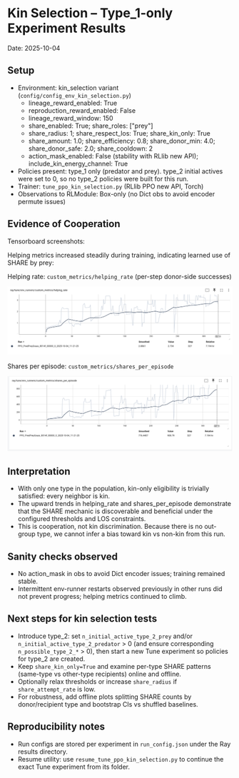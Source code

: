 # Kin Selection – Type_1-only Experiment Results

Date: 2025-10-04

## Setup

- Environment: kin_selection variant (`config/config_env_kin_selection.py`)
  - lineage_reward_enabled: True
  - reproduction_reward_enabled: False
  - lineage_reward_window: 150
  - share_enabled: True; share_roles: ["prey"]
  - share_radius: 1; share_respect_los: True; share_kin_only: True
  - share_amount: 1.0; share_efficiency: 0.8; share_donor_min: 4.0; share_donor_safe: 2.0; share_cooldown: 2
  - action_mask_enabled: False (stability with RLlib new API); include_kin_energy_channel: True
- Policies present: type_1 only (predator and prey). type_2 initial actives were set to 0, so no type_2 policies were built for this run.
- Trainer: `tune_ppo_kin_selection.py` (RLlib PPO new API, Torch)
- Observations to RLModule: Box-only (no Dict obs to avoid encoder permute issues)

## Evidence of Cooperation

Tensorboard screenshots:

Helping metrics increased steadily during training, indicating learned use of SHARE by prey:

Helping rate: `custom_metrics/helping_rate` (per-step donor-side successes)

![Helping rate](../../../../../assets/images/kin_selection/helping_rate_type1_only.png)

Shares per episode: `custom_metrics/shares_per_episode`

![Shares per episode](../../../../../assets/images/kin_selection/shares_per_episode_type1_only.png)

## Interpretation

- With only one type in the population, kin-only eligibility is trivially satisfied: every neighbor is kin.
- The upward trends in helping_rate and shares_per_episode demonstrate that the SHARE mechanic is discoverable and beneficial under the configured thresholds and LOS constraints.
- This is cooperation, not kin discrimination. Because there is no out-group type, we cannot infer a bias toward kin vs non-kin from this run.

## Sanity checks observed

- No action_mask in obs to avoid Dict encoder issues; training remained stable.
- Intermittent env-runner restarts observed previously in other runs did not prevent progress; helping metrics continued to climb.

## Next steps for kin selection tests

- Introduce type_2: set `n_initial_active_type_2_prey` and/or `n_initial_active_type_2_predator` > 0 (and ensure corresponding `n_possible_type_2_*` > 0), then start a new Tune experiment so policies for type_2 are created.
- Keep `share_kin_only=True` and examine per-type SHARE patterns (same-type vs other-type recipients) online and offline.
- Optionally relax thresholds or increase `share_radius` if `share_attempt_rate` is low.
- For robustness, add offline plots splitting SHARE counts by donor/recipient type and bootstrap CIs vs shuffled baselines.

## Reproducibility notes

- Run configs are stored per experiment in `run_config.json` under the Ray results directory.
- Resume utility: use `resume_tune_ppo_kin_selection.py` to continue the exact Tune experiment from its folder.
